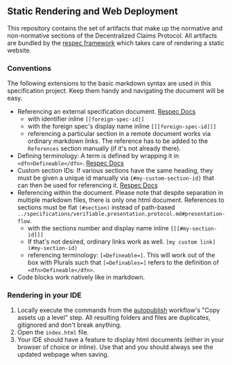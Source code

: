 ## Static Rendering and Web Deployment

This repository contains the set of artifacts that make up the normative
and non-normative sections of the Decentralized Claims Protocol. All artifacts are
bundled by the [respec framework](https://www.respec.org) which takes care
of rendering a static website.

### Conventions

The following extensions to the basic markdown syntax are used in this
specification project. Keep them handy and navigating the document will
be easy.

- Referencing an external specification document. [Respec Docs](https://respec.org/docs/#references-0)
    - with identifier inline `[[foreign-spec-id]]`
    - with the foreign spec's display name inline `[[[foreign-spec-id]]]`
    - referencing a particular section in a remote document works via ordinary markdown links. The reference has to be added to the `References` section manually (if it's not already there).
- Defining terminology: A term is defined by wrapping it in `<dfn>Defineable</dfn>`. [Respec Docs](https://respec.org/docs/#definitions-and-linking)
- Custom section IDs: If various sections have the same heading, they must be given a unique id manually via `{#my-custom-section-id}` that can then be used for referencing it. [Respec Docs](https://respec.org/docs/#example-specifying-a-custom-id-for-a-heading)
- Referencing within the document. Please note that despite separation in multiple markdown files, there is only one html document. References to sections must be flat `(#section)` instead of path-based `../specifications/verifiable.presentation.protocol.md#presentation-flow`.
    - with the sections number and display name inline `[[[#my-section-id]]]`
    - If that's not desired, ordinary links work as well. `[my custom link](#my-section-id)`
    - referencing terminology: `[=Defineable=]`. This will work out of the box with Plurals such that `[=Definables=]` refers to the definition of `<dfn>Defineable</dfn>`.
- Code blocks work natively like in markdown.

### Rendering in your IDE

1. Locally execute the commands from the [autopublish](.github/workflows/autopublish.yaml) workflow's "Copy assets up a level" step. All resulting folders and files are duplicates, gitignored and don't break anything.
2. Open the `index.html` file.
3. Your IDE should have a feature to display html documents (either in your browser of choice or inline). Use that and you should always see the updated webpage when saving.